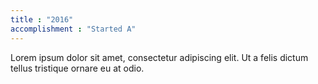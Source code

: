 ```yaml
---
title : "2016"
accomplishment : "Started A"
---
```

Lorem ipsum dolor sit amet, consectetur adipiscing elit. Ut a felis dictum tellus tristique ornare eu at odio.